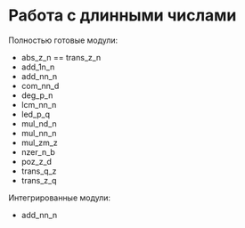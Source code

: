 Работа с длинными числами
=========================

Полностью готовые модули:

* abs_z_n == trans_z_n
* add_1n_n
* add_nn_n
* com_nn_d
* deg_p_n
* lcm_nn_n
* led_p_q
* mul_nd_n
* mul_nn_n
* mul_zm_z
* nzer_n_b
* poz_z_d
* trans_q_z
* trans_z_q

Интегрированные модули:
* add_nn_n
